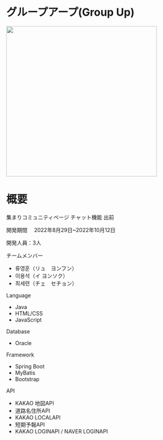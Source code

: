 # グループアープ(Group Up)

<img src="https://user-images.githubusercontent.com/112363365/193709969-c59f33ae-a029-4380-ac3d-7569e7d192dc.png" width="400px" height="400px">

# 概要

集まりコミュニティページ
チャット機能
出前

開発期間　
2022年8月29日~2022年10月12日

開発人員：3人

チームメンバー
 * 류영훈（リュ　ヨンフン）
 * 이용석（イ ヨンソク）
 * 최세련（チェ　セチョン）
  

Language
* Java
* HTML/CSS
* JavaScript

Database
* Oracle

Framework
* Spring Boot
* MyBatis
* Bootstrap

API
* KAKAO 地図API
* 道路名住所API
* KAKAO LOCALAPI
* 短期予報API
* KAKAO LOGINAPI / NAVER LOGINAPI
